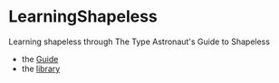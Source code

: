# LearningShapeless
Learning shapeless through The Type Astronaut's Guide to Shapeless

   * the [Guide](https://github.com/underscoreio/shapeless-guide)
   * the [library](https://github.com/milessabin/shapeless)

